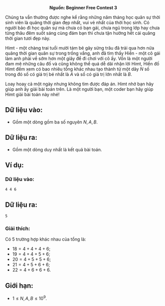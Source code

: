 **<center>Nguồn: Beginner Free Contest 3</center>**

Chúng ta vẫn thường được nghe kể rằng những năm tháng học quân sự thời sinh viên là quãng thời gian đẹp nhất, vui vẻ nhất của thời học sinh. Có người bảo đi học quân sự mà chưa có bạn gái, chưa ngủ trong lớp hay chưa từng thâu đêm suốt sáng cùng đám bạn thì chưa tận hưởng hết cái quãng thời gian tươi đẹp này.

Himt - một chàng trai tuổi mười tám bẻ gãy sừng trâu đã trải qua hơn nửa quãng thời gian quân sự trong trống vắng, anh đã tìm thấy Hiền - một cô gái làm anh phải về sớm hơn một giây để đi chơi với cô ấy. Vốn là một người đam mê những câu đố và cũng không thể quá dễ dãi nhận lời Himt, Hiền đố Himt đếm xem có bao nhiêu tổng khác nhau tạo thành từ một dãy $N$ số trong đó số có giá trị bé nhất là $A$ và số có giá trị lớn nhất là $B$.

Loay hoay cả một ngày nhưng không tìm được đáp án. Himt nhờ bạn hãy giúp anh ấy giải bài toán trên. Là một người bạn, một coder bạn hãy giúp Himt giải bài toán này nhé!

## Dữ liệu vào:
- Gồm một dòng gồm ba số nguyên $N, A, B$.

## Dữ liệu ra:
- Gồm một dòng duy nhất là kết quả bài toán.

## Ví dụ:
### Dữ liệu vào:
```
4 4 6
```

## Dữ liệu ra:
```
5
```

### Giải thích:
Có $5$ trường hợp khác nhau của tổng là:
- $18 = 4 + 4 + 4 + 6$;
- $19 = 4 + 4 + 5 + 6$;
- $20 = 4 + 5 + 5 + 6$;
- $21 = 4 + 5 + 6 + 6$;
- $22 = 4 + 6 + 6 + 6$.

## Giới hạn:
- $1 ≤ N, A, B ≤ 10^9$.